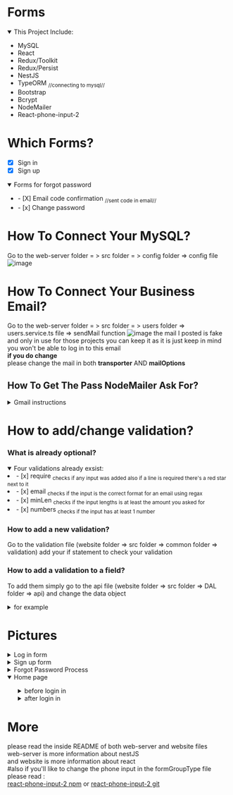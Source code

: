 # Forms
<details open>
    <summary>This Project Include:</summary>
    <ul>
        <li> MySQL</li>
        <li> React</li>
        <li> Redux/Toolkit</li>
        <li> Redux/Persist</li>
        <li> NestJS</li>
        <li> TypeORM <sub>//connecting to mysql//</sub></li>
        <li> Bootstrap</li>
        <li> Bcrypt</li>
        <li> NodeMailer</li>
        <li> React-phone-input-2</li>
    </ul>
</details>


# Which Forms?
- [x] Sign in 
- [x] Sign up 
<details open>
    <summary>Forms for forgot password</summary>
    <ul>
        <li> - [X] Email code confirmation <sub>//sent code in email//</sub></li>
        <li> - [x] Change password</li>
    </ul>
</details>

# How To Connect Your MySQL?
Go to the web-server folder = > src folder = > config folder => config file
![image](https://user-images.githubusercontent.com/108211669/198382456-b2e9e295-8405-45ff-b58d-12a1ca83bdf1.png)

# How To Connect Your Business Email?
Go to the web-server folder = > src folder = > users folder => users.service.ts file => sendMail function
![image](https://user-images.githubusercontent.com/108211669/212913263-0cf83432-4ff5-46dd-a106-19a1bdf545ee.png)
the mail I posted is fake and only in use for those projects you can keep it as it is just keep in mind you won't be able to log in to this email
<br/>
**if you do change** 
<br/>
please change the mail in both **transporter** AND **mailOptions**

## How To Get The Pass NodeMailer Ask For?
<details close>
    <summary>Gmail instructions</summary>
    <ul>
        <li> Enter the security on your account </li>
        <li> Find the 2 step verification </li>
        <li> After approving that you'll get a other apps passwords </li>
        <li> Enter for another write nodeMailer and you'll recive a password </li>
        <li> Enter that password as your pass </li>
        <li> Send a mail to check connection :) </li>
    </ul>
</details>

# How to add/change validation?
### What is already optional?
<details open>
    <summary>Four validations already exsist:</summary>
    <li>- [x] require <sub>checks if any input was added also if a line is required there's a red star next to it</sub></li>
    <li>- [x] email <sub>checks if the input is the correct format for an email using regax</sub></li>
    <li>- [x] minLen <sub>checks if the input lengths is at least the amount you asked for</sub></li>
    <li>- [x] numbers <sub>checks if the input has at least 1 number</sub></li>
</details>
 

### How to add a new validation?
Go to the validation file (website folder => src folder => common folder => validation) add your if statement to check your validation
### How to add a validation to a field?
To add them simply go to the api file (website folder => src folder => DAL folder => api) and change the data object 
<details>
    <summary>for example</summary>
    <ul>
        <img src='https://user-images.githubusercontent.com/108211669/198567878-b28285b9-0842-4bb5-b07c-375342a7d0a2.png'/>
    </ul>
</details>

# Pictures
<details>
    <summary>Log in form</summary>
    <ul>
        <li><img alt='image of the Log in form' src='https://user-images.githubusercontent.com/108211669/213479511-6e766e34-977a-4881-9aaa-afdecd6be757.png'/> </li>
    </ul>
</details>
<details>
    <summary>Sign up form</summary>
    <ul>
        <li><img alt='image of the Sign up form' src='https://user-images.githubusercontent.com/108211669/213479708-764d19b4-8a83-4264-8cf9-4db2f5254a4b.png'/></li>
    </ul>
</details>
<details>
    <summary>Forgot Password Process</summary>
    <ul>
        <li><img alt='image of the enter code form' src='https://user-images.githubusercontent.com/108211669/213480214-348ef531-a17b-4d7c-ab76-13b073bf66cc.png'/></li>
        <li><img alt='image of the code email' src='https://user-images.githubusercontent.com/108211669/213480351-7d52a366-12ea-413b-bf61-b6b2a5f2f889.png'/></li>
        <li><img alt='image of the change password form' src='https://user-images.githubusercontent.com/108211669/213480482-6dd5c005-1d01-40f6-8d81-f304a7ce7ee4.png'/></li>
        <li>phone mode - <img alt='image of the password on phone mode' src='https://user-images.githubusercontent.com/108211669/213480878-461711ef-a53b-40d5-b229-c3b8c7cccd7f.png'/></li>
    </ul>
</details>
<details open>
    <summary>Home page</summary>
    <ul>
      <details>
         <summary>before login in</summary>
         <ul>
            <li><img src='https://user-images.githubusercontent.com/108211669/201970481-f3a6b51f-be93-41d4-b0d8-c354acff78a9.png'/>
            <p>a click on the light blue text would take the user back to the log in form and a click on the sign up button would take the user to the sign up form</p>             </li>
         </ul>
      </details>
      <details>
         <summary>after login in</summary>
         <ul>
            <li><img src='https://user-images.githubusercontent.com/108211669/201971086-ab8c2229-5062-49a7-b40d-27a8c3ebf919.png'/>
            <p>after pressing enter in the login form the user would be transfered to the home page and the user first name would be used, a click onthe log out button             will changed the page back to its state before login in</p></li>
         </ul>
      </details>
    </ul>
</details>


# More
please read the inside README of both web-server and website files
<br/>
web-server is more information about nestJS
<br/>
and website is more information about react
<br/>
#also if you'll like to change the phone input in the formGroupType file please read :
<br/>
[react-phone-input-2 npm](https://www.npmjs.com/package/react-phone-input-2) or [react-phone-input-2 git](https://github.com/bl00mber/react-phone-input-2)

